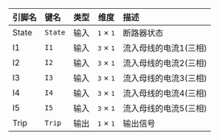 <!--
DO NOT EDIT THIS FILE DIRECTLY.
This file is generated by tools/comp-docs.js.
All changes will be overwritten by regeneration.
-->

<slot class="model-pins">

| 引脚名 | 键名 | 类型 | 维度 | 描述 |
|:------ |:---- |:----:|:----:|:---- |
| State | `State` | 输入 | <samp>1</samp> × <samp>1</samp> | 断路器状态 |
| I1 | `I1` | 输入 | <samp>3</samp> × <samp>1</samp> | 流入母线的电流1(三相) |
| I2 | `I2` | 输入 | <samp>3</samp> × <samp>1</samp> | 流入母线的电流2(三相) |
| I3 | `I3` | 输入 | <samp>3</samp> × <samp>1</samp> | 流入母线的电流3(三相) |
| I4 | `I4` | 输入 | <samp>3</samp> × <samp>1</samp> | 流入母线的电流4(三相) |
| I5 | `I5` | 输入 | <samp>3</samp> × <samp>1</samp> | 流入母线的电流5(三相) |
| Trip | `Trip` | 输出 | <samp>1</samp> × <samp>1</samp> | 输出信号 |

</slot>
